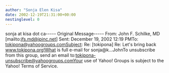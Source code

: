 ```yaml
---
author: "Sonja Elen Kisa"
date: 2002-12-19T21:31:00+00:00
nestinglevel: 0
---
```

sonja at kisa dot ca-----
Original Message-----
From: John F. Schilke, MD \[mailto:[jfs.md@ipinc.net](mailto://jfs.md@ipinc.net)\] Sent: December 19, 2002 12:19 PMTo: [tokipona@yahoogroups.comSubject](mailto://tokipona@yahoogroups.comSubject): Re: \[tokipona\] Re: Let's bring back www.tokipona.org!What is full e-mail for sonja@k...JohnTo unsubscribe from this group, send an email to:[tokipona-unsubscribe@yahoogroups.comYour](mailto://tokipona-unsubscribe@yahoogroups.comYour) use of Yahoo! Groups is subject to the Yahoo! Terms of Service.